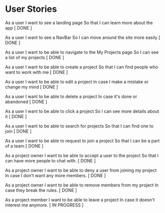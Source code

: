 # User Stories

As a user
I want to see a landing page
So that I can learn more about the app [ DONE ]

As a user
I want to see a NavBar
So I can move around the site more easily [ DONE ]

As a user
I want to be able to navigate to the My Projects page
So I can see a list of my projects [ DONE ]

As a user
I want to be able to create a project
So that I can find people who want to work with me [ DONE ]

As a user
I want to be able to edit a project
In case I make a mistake or change my mind [ DONE ]

As a user 
I want to be able to delete a project
In case it's done or abandoned [ DONE ]

As a user
I want to be able to click a project
So I can see more details about it [ DONE ]

As a user
I want to be able to search for projects
So that I can find one to join [ DONE ]

As a user
I want to be able to request to join a project
So that I can be a part of a team [ DONE ]

As a project owner
I want to be able to accept a user to the project
So that I can have more people to chat with. [ DONE ]

As a project owner
I want to be able to deny a user from joining my project
In case I don't want any more members. [ DONE ]

As a project owner
I want to be able to remove members from my project
In case they break the rules. [ DONE ]

As a project member
I want to be able to leave a project
In case it doesn't interest me anymore. [ IN PROGRESS ]